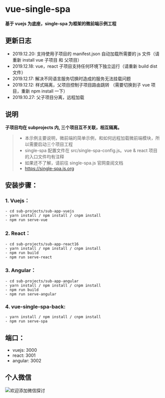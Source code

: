 # vue-single-spa

**基于 vuejs 为底座，single-spa 为框架的微前端示例工程**

## 更新日志

- 2019.12.20: 支持使用子项目的 manifest.json 自动加载所需要的 js 文件（请重新 install vue 子项目 和 父项目）
- 2019.12.18: vue，react 子项目支持任何环境下独立运行（请重新 build dist 文件）
- 2019.12.17: 解决不同语言服务切换时造成的服务无法挂载问题
- 2019.12.12: 样式隔离，父项目控制子项目路由跳转 （需要切换到子 vue 项目，重新 npm install 一下）
- 2019.10.27: 父子项目分离，远程加载

## 说明

**子项目均在 subprojects 内, 三个项目互不关联，相互隔离。**

> - 本示例主要说明，微前端的简单示例，和如何远程加载微前端模块，所以需要启动三个项目工程
> - single-spa 配置文件在 src/single-spa-config.js。vue & react 项目的入口文件均有注释
> - 如果还不了解，请前往 single-spa.js 官网查阅文档
> - https://single-spa.js.org

## 安装步骤：

### 1. Vuejs：

    - cd sub-projects/sub-app-vuejs
    - yarn install / npm install / cnpm install
    - npm run serve-vue

### 2. React：

    - cd sub-projects/sub-app-react16
    - yarn install / npm install / cnpm install
    - npm run build
    - npm run serve-react

### 3. Angular：

    - cd sub-projects/sub-app-angular
    - yarn install / npm install / cnpm install
    - npm run build
    - npm run serve-angular

### 4. vue-single-spa-back:

    - yarn install / npm install / cnpm install
    - npm run serve-spa

## 端口：

- vuejs: 3000
- react: 3001
- angular: 3002

## 个人微信

![欢迎添加微信探讨](https://images.gitee.com/uploads/images/2019/1212/225746_010d72cb_1957979.jpeg "WechatIMG91.jpeg")
